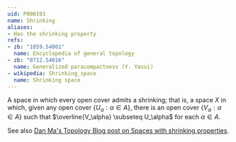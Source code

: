 ```yaml
---
uid: P000193
name: Shrinking
aliases:
- Has the shrinking property
refs:
- zb: "1059.54001"
  name: Encyclopedia of general topology
- zb: "0712.54016"
  name: Generalized paracompactness (Y. Yasui)
- wikipedia: Shrinking_space
  name: Shrinking space
---
```


A space in which every open cover admits a shrinking; that is, a space $X$ in which, given any open cover $\{ U_\alpha : \alpha \in A\}$, there is an open cover $\{ V_\alpha : \alpha \in A\}$ such that $\overline{V_\alpha} \subseteq U_\alpha$ for each $\alpha \in A$.

See also [Dan Ma's Topology Blog post on Spaces with shrinking properties](https://dantopology.wordpress.com/2017/01/05/spaces-with-shrinking-properties/).
